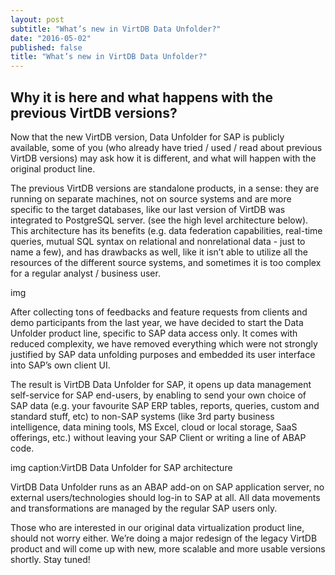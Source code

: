 ```yaml
---
layout: post
subtitle: "What’s new in VirtDB Data Unfolder?"
date: "2016-05-02"
published: false
title: "What’s new in VirtDB Data Unfolder?"
---
```

## Why it is here and what happens with the previous VirtDB versions?

Now that the new VirtDB version, Data Unfolder for SAP is publicly available, some of you (who already have tried / used / read about previous VirtDB versions) may ask how it is different, and what will happen with the original product line.

The previous VirtDB versions are standalone products, in a sense: they are running on separate machines, not on source systems and are more specific to the target databases, like our last version of VirtDB was integrated to PostgreSQL server. (see the high level architecture below). This architecture has its benefits (e.g. data federation capabilities, real-time queries, mutual SQL syntax on relational and nonrelational data -  just to name a few), and has drawbacks as well, like it isn’t able to utilize all the resources of the different source systems, and sometimes it is too complex for a regular analyst / business user. 

img

After collecting tons of feedbacks and feature requests from clients and demo participants from the last year, we have decided to start the Data Unfolder product line, specific to SAP data access only. It comes with reduced complexity, we have removed everything which were not strongly justified by SAP data unfolding purposes and embedded its user interface into SAP’s own client UI.  

The result is VirtDB Data Unfolder for SAP, it opens up data management self-service for SAP end-users, by enabling to send your own choice of SAP data (e.g. your favourite SAP ERP tables, reports, queries, custom and standard stuff, etc) to non-SAP systems  (like 3rd party business intelligence, data mining tools, MS Excel, cloud or local storage, SaaS offerings, etc.) without leaving your SAP Client or writing a line of ABAP code. 

img
caption:VirtDB Data Unfolder for SAP architecture

VirtDB Data Unfolder runs as an ABAP add-on on SAP application server, no external users/technologies should log-in to SAP at all. All data movements and transformations are managed by the regular SAP users only.

Those who are interested in our original data virtualization product line, should not worry either. We’re doing a major redesign of the legacy VirtDB product and will come up with new, more scalable and more usable versions shortly. 
Stay tuned!
